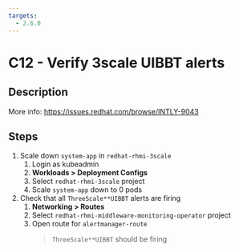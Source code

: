 ```yaml
---
targets:
  - 2.6.0
---
```


# C12 - Verify 3scale UIBBT alerts

## Description

More info: <https://issues.redhat.com/browse/INTLY-9043>

## Steps

1. Scale down `system-app` in `redhat-rhmi-3scale`
   1. Login as kubeadmin
   2. **Workloads > Deployment Configs**
   3. Select `redhat-rhmi-3scale` project
   4. Scale `system-app` down to 0 pods
2. Check that all `ThreeScale**UIBBT` alerts are firing
   1. **Networking > Routes**
   2. Select `redhat-rhmi-middleware-monitoring-operator` project
   3. Open route for `alertmanager-route`
      > `ThreeScale**UIBBT` should be firing
